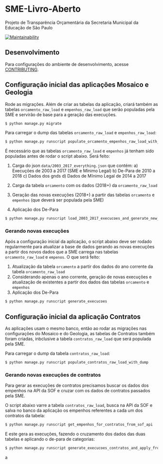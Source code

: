 # SME-Livro-Aberto
Projeto de Transparência Orçamentária da Secretaria Municipal da Educação de São Paulo

[![Maintainability](https://api.codeclimate.com/v1/badges/e03a41104c1e2a928c2e/maintainability)](https://codeclimate.com/github/prefeiturasp/SME-Livro-Aberto/maintainability)

## Desenvolvimento

Para configurações do ambiente de desenvolvimento, acesse [CONTRIBUTING](CONTRIBUTING.md).

## Configuração inicial das aplicações Mosaico e Geologia

Rode as migrações. Além de criar as tabelas da aplicação, criará também as tabelas `orcamento_raw_load` e `empenhos_raw_load` que serão populadas pela SME e servirão de base para a geração das execuções.

```bash
$ python manage.py migrate
```

Para carregar o dump das tabelas `orcamento_raw_load` e `empenhos_raw_load`:
```bash
$ python manage.py runscript populate_orcamento_empenhos_raw_load_with_dump
```

É necessário que as tabelas `orcamento_raw_load` e `empenhos` já tenham sido populadas antes de rodar o script abaixo. Será feito:

1) Carga do json `data/2003_2017_everything.json` que contém:
  a) Execuções de 2003 a 2017 (SME e Mínimo Legal)
  b) De-Para de 2010 a 2018
  c) Dados dos gnds
  d) Dados de Mĩnimo Legal de 2014 a 2017

2) Carga da tabela `orcamento` com os dados (2018+) da `orcamento_raw_load`

3) Geração das novas execuções (2018+) a partir das tabelas `orcamento` e `empenhos` (que deverá ser populada pela SME)

4) Aplicação dos De-Para
```bash
$ python manage.py runscript load_2003_2017_execucoes_and_generate_new_ones
```

### Gerando novas execuções

Após a configuração inicial da aplicação, o script abaixo deve ser rodado regularmente para atualizar a base de dados gerando as novas execuções a partir dos novos dados que a SME carrega nas tabelas `orcamento_raw_load` e `empenos`. O que será feito:
1) Atualização da tabela `orcamento` a partir dos dados do ano corrente da tabela `orcamento_raw_load`
2) Considerando apenas o ano corrente, geração de novas execuções e atualização de existentes a partir dos dados das tabelas `orcamento` e `empenhos`
3) Aplicação dos De-Para
```bash
$ python manage.py runscript generate_execucoes
```

## Configuração inicial da aplicação Contratos

As aplicações usam o mesmo banco, então ao rodar as migrações nas configurações do Mosaico e do Geologia, as tabelas de Contratos também foram criadas, inbclusive a tabela `contratos_raw_load` que será populada pela SME.

Para carregar o dump da tabela `contratos_raw_load`:
```bash
$ python manage.py runscript populate_contratos_raw_load_with_dump
```

### Gerando novas execuções de contratos

Para gerar as execuções de contratos precisamos buscar os dados dos empenhos na API da SOF e cruzar com os dados de contratos passados pela SME.

O script abaixo varre a tabela `contratos_raw_load`, busca na API da SOF e salva no banco da aplicação os empenhos referentes a cada um dos contratos da tabela:
```bash
$ python manage.py runscript get_empenhos_for_contratos_from_sof_api
```

E este gera as execuções, fazendo o cruzamento dos dados das duas tabelas e aplicando o de-para de categorias:
```bash
$ python manage.py runscript generate_execucoes_contratos_and_apply_fromto
```
a
